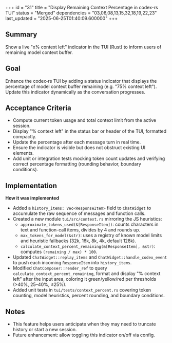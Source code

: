 +++
id = "31"
title = "Display Remaining Context Percentage in codex-rs TUI"
status = "Merged"
dependencies = "03,06,08,13,15,32,18,19,22,23"
last_updated = "2025-06-25T01:40:09.600000"
+++

## Summary
Show a live "x% context left" indicator in the TUI (Rust) to inform users of remaining model context buffer.

## Goal
Enhance the codex-rs TUI by adding a status indicator that displays the percentage of model context buffer remaining (e.g. "75% context left").  Update this indicator dynamically as the conversation progresses.

## Acceptance Criteria

- Compute current token usage and total context limit from the active session.
- Display "<N>% context left" in the status bar or header of the TUI, formatted compactly.
- Update the percentage after each message turn in real time.
- Ensure the indicator is visible but does not obstruct existing UI elements.
- Add unit or integration tests mocking token count updates and verifying correct percentage formatting (rounding behavior, boundary conditions).

## Implementation

**How it was implemented**  
- Added a `history_items: Vec<ResponseItem>` field to `ChatWidget` to accumulate the raw sequence of messages and function calls.
- Created a new module `tui/src/context.rs` mirroring the JS heuristics:
  - `approximate_tokens_used(&[ResponseItem])`: counts characters in text and function-call items, divides by 4 and rounds up.
  - `max_tokens_for_model(&str)`: uses a registry of known model limits and heuristic fallbacks (32k, 16k, 8k, 4k, default 128k).
  - `calculate_context_percent_remaining(&[ResponseItem], &str)`: computes `(remaining / max) * 100`.
- Updated `ChatWidget::replay_items` and `ChatWidget::handle_codex_event` to push each incoming `ResponseItem` into `history_items`.
- Modified `ChatComposer::render_ref` to query `calculate_context_percent_remaining`, format and display "<N>% context left" after the input area, coloring it green/yellow/red per thresholds (>40%, 25–40%, ≤25%).
- Added unit tests in `tui/tests/context_percent.rs` covering token counting, model heuristics, percent rounding, and boundary conditions.

## Notes

- This feature helps users anticipate when they may need to truncate history or start a new session.
- Future enhancement: allow toggling this indicator on/off via config.
